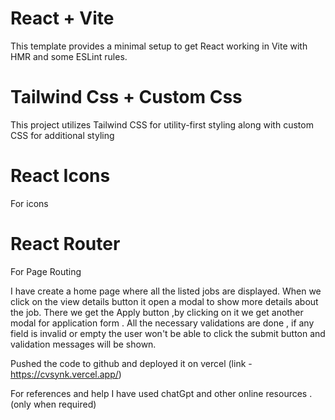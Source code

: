 # React + Vite
This template provides a minimal setup to get React working in Vite with HMR and some ESLint rules.

# Tailwind Css + Custom Css
This project utilizes Tailwind CSS for utility-first styling along with custom CSS for additional styling 

# React Icons
For icons 

# React Router
For Page Routing

I have create a home page where all the listed jobs are displayed.
When we click on the view details button it open a modal to show more details about the job. There we get the Apply button ,by clicking on it we get another modal for application form .
All the necessary validations are done , if any field is invalid or empty the user won't be able to click the submit button and validation messages will be shown.

Pushed the code to github and deployed it on vercel (link - https://cvsynk.vercel.app/)

For references and help I have used chatGpt and other online resources .(only when required)
